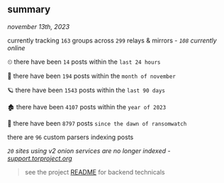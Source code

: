 
## summary
_november 13th, 2023_

currently tracking `163` groups across `299` relays & mirrors - _`108` currently online_

⏲ there have been `14` posts within the `last 24 hours`

🦈 there have been `194` posts within the `month of november`

🪐 there have been `1543` posts within the `last 90 days`

🏚 there have been `4107` posts within the `year of 2023`

🦕 there have been `8797` posts `since the dawn of ransomwatch`

there are `96` custom parsers indexing posts

_`20` sites using v2 onion services are no longer indexed - [support.torproject.org](https://support.torproject.org/onionservices/v2-deprecation/)_

> see the project [README](https://github.com/joshhighet/ransomwatch#ransomwatch--) for backend technicals
